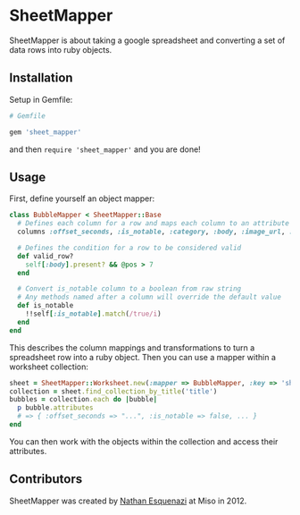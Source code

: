 # SheetMapper

SheetMapper is about taking a google spreadsheet and converting a set of data rows into ruby objects.

## Installation

Setup in Gemfile:

```ruby
# Gemfile

gem 'sheet_mapper'
```

and then `require 'sheet_mapper'` and you are done!

## Usage

First, define yourself an object mapper:

```ruby
class BubbleMapper < SheetMapper::Base
  # Defines each column for a row and maps each column to an attribute
  columns :offset_seconds, :is_notable, :category, :body, :image_url, :link_text, :link_url

  # Defines the condition for a row to be considered valid
  def valid_row?
    self[:body].present? && @pos > 7
  end

  # Convert is_notable column to a boolean from raw string
  # Any methods named after a column will override the default value
  def is_notable
    !!self[:is_notable].match(/true/i)
  end
end
```

This describes the column mappings and transformations to turn a spreadsheet row into a ruby object. Then you can use
a mapper within a worksheet collection:

```ruby
sheet = SheetMapper::Worksheet.new(:mapper => BubbleMapper, :key => 'sheet_key', :login => 'user', :password => 'pass')
collection = sheet.find_collection_by_title('title')
bubbles = collection.each do |bubble|
  p bubble.attributes
  # => { :offset_seconds => "...", :is_notable => false, ... }
end
```

You can then work with the objects within the collection and access their attributes.

## Contributors

SheetMapper was created by [Nathan Esquenazi](http://github.com/nesquena) at Miso in 2012.